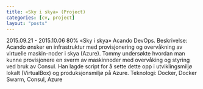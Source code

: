 ```yaml
---
title: «Sky i skya» (Project)
categories: [cv, project]
layout: "posts"
---
```


2015.09.21 - 2015.10.06	80%	«Sky i skya»
Acando
DevOps.
Beskrivelse: Acando ønsker en infrastruktur med provisjonering og overvåkning av virtuelle maskin-noder i skya (Azure).
Tommy undersøkte hvordan man kunne provisjonere en sverm av maskinnoder med overvåking og styring ved bruk av Consul. Han lagde script for å sette dette opp i utviklingsmiljø lokalt (VirtualBox) og produksjonsmiljø på Azure.
Teknologi: Docker, Docker Swarm, Consul, Azure
